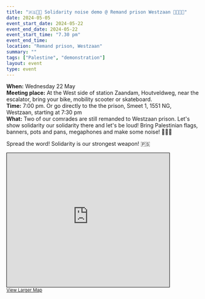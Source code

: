 ```yaml
---
title: "🇵🇸🔻📢 Solidarity noise demo @ Remand prison Westzaan 📢🔻🇵🇸"
date: 2024-05-05
event_start_date: 2024-05-22
event_end_date: 2024-05-22
event_start_time: "7.30 pm"
event_end_time: 
location: "Remand prison, Westzaan"
summary: ""
tags: ["Palestine", "demonstration"]
layout: event
type: event
---
```


**When:** Wednesday 22 May  
**Meeting place:** At the West side of station Zaandam, Houtveldweg, near the escalator, bring your bike, mobility scooter or skateboard.  
**Time:** 7:00 pm. Or go directly to the the prison, Smeet 1, 1551 NG, Westzaan, starting at 7:30 pm  
**What:** Two of our comrades are still remanded to Westzaan prison. Let's show solidarity our solidarity there and let's be loud! Bring Palestinian flags, banners, pots and pans, megaphones and make some noise! 📢📢📢

Spread the word! Solidarity is our strongest weapon! 🇵🇸

<iframe width="425" height="350" src="https://www.openstreetmap.org/export/embed.html?bbox=4.767304658889771%2C52.43143335467911%2C4.77359175682068%2C52.43535806973726&amp;layer=mapnik" style="border: 1px solid black"></iframe><br/><small><a href="https://www.openstreetmap.org/#map=17/52.43340/4.77045">View Larger Map</a></small>